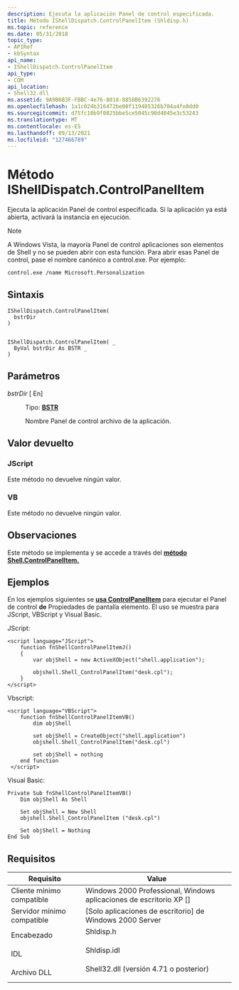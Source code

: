 ```yaml
---
description: Ejecuta la aplicación Panel de control especificada.
title: Método IShellDispatch.ControlPanelItem (Shldisp.h)
ms.topic: reference
ms.date: 05/31/2018
topic_type:
- APIRef
- kbSyntax
api_name:
- IShellDispatch.ControlPanelItem
api_type:
- COM
api_location:
- Shell32.dll
ms.assetid: 9A9B6B3F-FBBC-4e76-8018-8858B6392276
ms.openlocfilehash: 1a1c024b316472be00f119485326b704a4fe8dd0
ms.sourcegitcommit: d75fc10b9f0825bbe5ce5045c90d4045e3c53243
ms.translationtype: MT
ms.contentlocale: es-ES
ms.lasthandoff: 09/13/2021
ms.locfileid: "127466789"
---
```

# <a name="ishelldispatchcontrolpanelitem-method"></a>Método IShellDispatch.ControlPanelItem

Ejecuta la aplicación Panel de control especificada. Si la aplicación ya está abierta, activará la instancia en ejecución.

> [!Note]  
> A Windows Vista, la mayoría Panel de control aplicaciones son elementos de Shell y no se pueden abrir con esta función. Para abrir esas Panel de control, pase el nombre canónico a control.exe. Por ejemplo:
>
> ``` syntax
> control.exe /name Microsoft.Personalization
> ```

 

## <a name="syntax"></a>Sintaxis


```JScript
IShellDispatch.ControlPanelItem(
  bstrDir
)
```


```VB

IShellDispatch.ControlPanelItem( _
  ByVal bstrDir As BSTR _
)
```





## <a name="parameters"></a>Parámetros

<dl> <dt>

*bstrDir* \[ En\]
</dt> <dd>

Tipo: **[ **BSTR**](/previous-versions/windows/desktop/automat/bstr)**

Nombre Panel de control archivo de la aplicación.

</dd> </dl>

## <a name="return-value"></a>Valor devuelto

### <a name="jscript"></a>JScript

Este método no devuelve ningún valor.

### <a name="vb"></a>VB

Este método no devuelve ningún valor.

## <a name="remarks"></a>Observaciones

Este método se implementa y se accede a través del [**método Shell.ControlPanelItem.**](shell-controlpanelitem.md)

## <a name="examples"></a>Ejemplos

En los ejemplos siguientes se [**usa ControlPanelItem**](shell-controlpanelitem.md) para ejecutar el Panel de control **de** Propiedades de pantalla elemento. El uso se muestra para JScript, VBScript y Visual Basic.

JScript:


```JScript
<script language="JScript">
    function fnShellControlPanelItemJ()
    {
        var objShell = new ActiveXObject("shell.application");
        
        objshell.Shell_ControlPanelItem("desk.cpl");
    }
</script>
```



Vbscript:


```VB
<script language="VBScript">
    function fnShellControlPanelItemVB()
        dim objShell
        
        set objShell = CreateObject("shell.application")
        objshell.Shell_ControlPanelItem("desk.cpl")
       
        set objShell = nothing
    end function
 </script>
```



Visual Basic:


```VB
Private Sub fnShellControlPanelItemVB()
    Dim objShell As Shell
    
    Set objShell = New Shell
    objshell.Shell_ControlPanelItem ("desk.cpl")
    
    Set objShell = Nothing
End Sub
```



## <a name="requirements"></a>Requisitos



| Requisito | Value |
|-------------------------------------|----------------------------------------------------------------------------------------------------------------|
| Cliente mínimo compatible<br/> | Windows 2000 Professional, Windows aplicaciones de escritorio XP \[\]<br/>                                         |
| Servidor mínimo compatible<br/> | \[Solo aplicaciones de escritorio\] de Windows 2000 Server<br/>                                                           |
| Encabezado<br/>                   | <dl> <dt>Shldisp.h</dt> </dl>                           |
| IDL<br/>                      | <dl> <dt>Shldisp.idl</dt> </dl>                         |
| Archivo DLL<br/>                      | <dl> <dt>Shell32.dll (versión 4.71 o posterior)</dt> </dl> |



 

 

